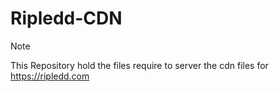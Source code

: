 # Ripledd-CDN

>[!NOTE]
>This Repository hold the files require to server the cdn files for https://ripledd.com

